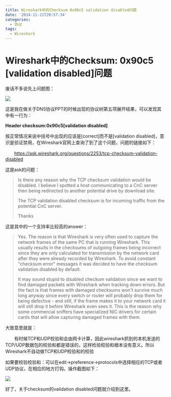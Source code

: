 ```yaml
---
title: Wireshark中的Checksum 0x90c5 validation disabled问题
date: '2014-11-21T20:57:34'
categories:
  - 协议
tags:
  - Wireshark
---
```


# Wireshark中的Checksum: 0x90c5 [validation disabled]问题

废话不多说先上问题图：

![](https://images0.cnblogs.com/blog/637108/201411/212041362505163.png)

这是我在做关于DNS协议PPT的时候出现的协议树第五项展开结果，可以发现其中有一行为：

**Header checksum:0x90c5[validation disabled]**

按正常情况来说中括号中出现的应该是[correct]而不是[validation disabled]，意识是验证禁用，在Wireshark官网上查询了到了这个问题，问题的链接如下：

　　https://ask.wireshark.org/questions/2253/tcp-checksum-validation-disabled

这是ask的问题：

> Is there any reason why the TCP checksum validation would be disabled. I believe I spotted a host communicating to a CnC server then being redirected to another potential drive by download site.
> 
> The TCP validation disabled checksum is for incoming traffic from the potential CnC server.
> 
> Thanks

这是其中的一个支持率比较高的answer：

> Yes. The reason is that Wireshark is very often used to capture the network frames of the same PC that is running Wireshark. This usually results in the checksums of outgoing frames being incorrect since they are only calculated for transmission by the network card after they were already recorded by Wireshark. To avoid constant "checksum error" messages it was decided to have the checksum validation disabled by default.
> 
> It may sound stupid to disabled checkum validation since we want to find damaged packets with Wireshark when tracking down errors. But the fact is that frames with damaged checksums won't survive much long anyway since every switch or router will probably drop them for being defective - and still, if the frame makes it to your network card it will still drop it before Wireshark even sees it. This is the reason why some commercial sniffers have specialized NIC drivers for certain cards that will allow capturing damaged frames with them.

大致意思就是：

　　有时候TCP和UDP校验和会由网卡计算，因此wireshark抓到的本机发送的TCP/UDP数据包的校验和都是错误的，这样检验校验和根本没有意义。所以Wireshark不自动做TCP和UDP校验和的校验

如果要校验校验和：可以在edit->preference->protocols中选择相应的TCP或者UDP协议，在相应的地方打钩。操作截图如下：

![](https://images0.cnblogs.com/blog/637108/201411/212108392656254.png)

好了，关于checksum的validation disabled问题就介绍到这里。